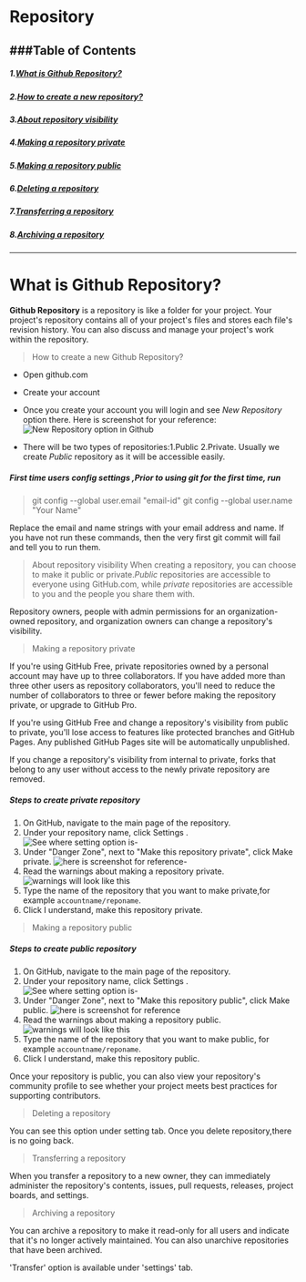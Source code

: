 
# Repository

###Table of Contents
------------------------------------------------------------------------------------------------

##### 1.[What is Github Repository?](https://github.com/prajaktavpendse/projectpractice/blob/master/what_is_repo.md)

##### 2.[How to create a new repository?](https://github.com/prajaktavpendse/projectpractice/blob/master/create_repo.md)

##### 3.[About repository visibility](https://github.com/prajaktavpendse/projectpractice/blob/master/repo_visibility.md)

##### 4.[Making a repository private](https://github.com/prajaktavpendse/projectpractice/blob/master/private_repo.md)

##### 5.[Making a repository public](https://github.com/prajaktavpendse/projectpractice/blob/master/public_repo.md)

##### 6.[Deleting a repository](https://github.com/prajaktavpendse/projectpractice/blob/master/deleting_repo.md)

##### 7.[Transferring a repository](https://github.com/prajaktavpendse/projectpractice/blob/master/transferring_repo.md)

##### 8.[Archiving a repository](https://github.com/prajaktavpendse/projectpractice/blob/master/archiving_repo.md)

-------------------------------------------------------------------------------------------------



# What is **Github Repository**?

  **Github Repository** is a repository is like a folder for your project. Your project's repository contains all of your project's files and stores each file's revision history. You can also discuss and manage your project's work within the repository.

  >How to create a new Github Repository?

* Open github.com

* Create your account

* Once you create your account you will login and see *New Repository* option there.
Here is screenshot for your reference:
![New Repository option in Github](https://www.softpost.org/wp-content/uploads/2016/06/new-repository-on-GitHub.png)

* There will be two types of repositories:1.Public 2.Private. Usually we create *Public* repository as it will be accessible easily. 

##### First time users config settings ,Prior to using git for the first time, run

>git config --global user.email "email-id"
>git config --global user.name  "Your Name"

Replace the email and name strings with your email address and name. If you have not run these commands, then the very first git commit will fail and tell you to run them.

> About repository visibility
When creating a repository, you can choose to make it public or private.*Public* repositories are accessible to everyone using GitHub.com, while *private* repositories are accessible to you and the people you share them with.

Repository owners, people with admin permissions for an organization-owned repository, and organization owners can change a repository's visibility.

>Making a repository private

If you're using GitHub Free, private repositories owned by a personal account may have up to three collaborators. If you have added more than three other users as repository collaborators, you'll need to reduce the number of collaborators to three or fewer before making the repository private, or upgrade to GitHub Pro.

If you're using GitHub Free and change a repository's visibility from public to private, you'll lose access to features like protected branches and GitHub Pages. Any published GitHub Pages site will be automatically unpublished.

If you change a repository's visibility from internal to private, forks that belong to any user without access to the newly private repository are removed.

##### Steps to create private repository

1. On GitHub, navigate to the main page of the repository.
2. Under your repository name, click Settings .
   ![See where setting option is-]()
3. Under "Danger Zone", next to "Make this repository private", click Make private.
   ![here is screenshot for reference-]()
4. Read the warnings about making a repository private.
   ![warnings will look like this]()
5. Type the name of the repository that you want to make private,for example 
   `accountname/reponame`.
6. Click I understand, make this repository private. 

>Making a repository public

##### Steps to create public repository

1. On GitHub, navigate to the main page of the repository.
2. Under your repository name, click Settings .
   ![See where setting option is-]()
3. Under "Danger Zone", next to "Make this repository public", click Make public.
   ![here is screenshot for reference]()
4. Read the warnings about making a repository public.
   ![warnings will look like this]()
5. Type the name of the repository that you want to make public, for example 
   `accountname/reponame`.
6. Click I understand, make this repository public.

Once your repository is public, you can also view your repository's community profile to see whether your project meets best practices for supporting contributors.    

>Deleting a repository

You can see this option under setting tab. Once you delete repository,there is no going back.

>Transferring a repository

When you transfer a repository to a new owner, they can immediately administer the repository's contents, issues, pull requests, releases, project boards, and settings.

>Archiving a repository

You can archive a repository to make it read-only for all users and indicate that it's no longer actively maintained. You can also unarchive repositories that have been archived.

'Transfer' option is available under 'settings' tab.


   
   




  

  